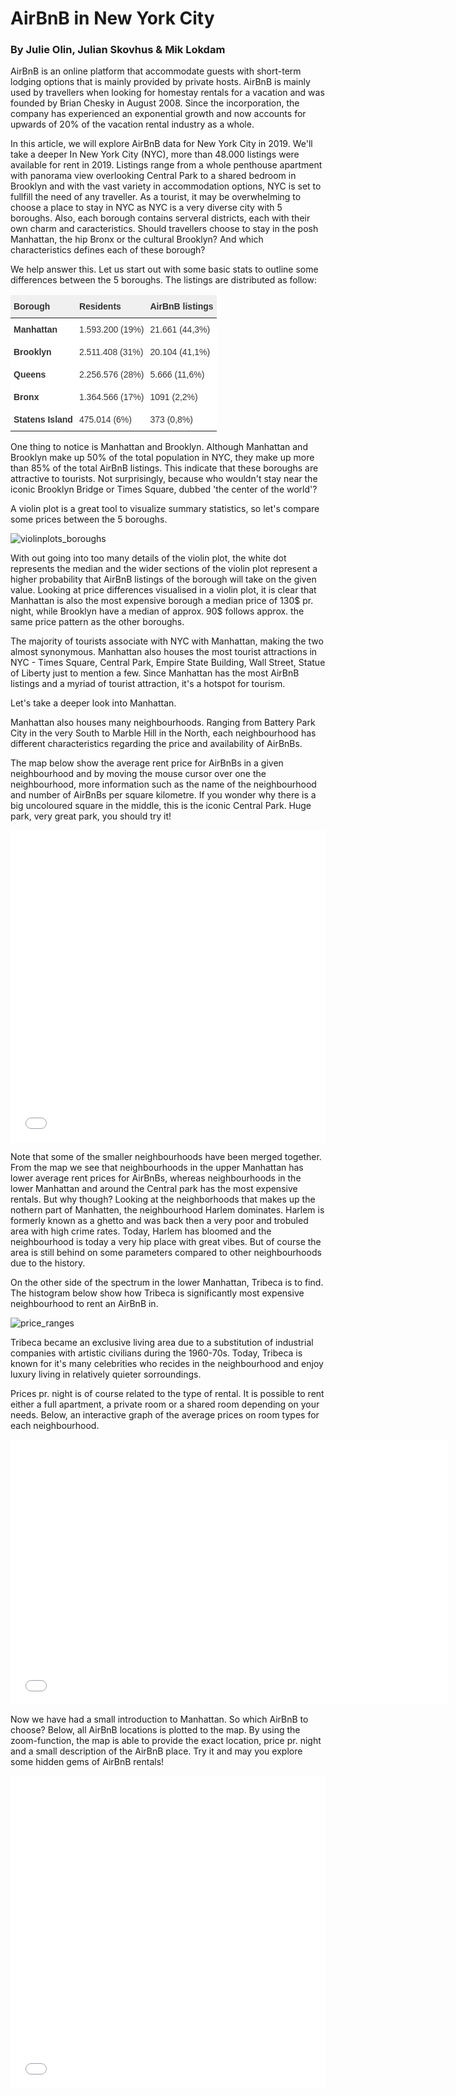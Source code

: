 # AirBnB in New York City

### By Julie Olin, Julian Skovhus & Mik Lokdam

AirBnB is an online platform that accommodate guests with short-term lodging options that is mainly provided by private hosts. AirBnB is mainly used by travellers when looking for homestay rentals for a vacation and was founded by Brian Chesky in August 2008. Since the incorporation, the company has experienced an exponential growth and now accounts for upwards of 20% of the vacation rental industry as a whole.

In this article, we will explore AirBnB data for New York City in 2019. We'll take a deeper 
In New York City (NYC), more than 48.000 listings were available for rent in 2019. Listings range from a whole penthouse apartment with panorama view overlooking Central Park to a shared bedroom in Brooklyn and with the vast variety in accommodation options, NYC is set to fullfill the need of any traveller. As a tourist, it may be overwhelming to choose a place to stay in NYC as NYC is a very diverse city with 5 boroughs. Also, each borough contains serveral districts, each with their own charm and caracteristics. Should travellers choose to stay in the posh Manhattan, the hip Bronx or the cultural Brooklyn? And which characteristics defines each of these borough?

We help answer this. Let us start out with some basic stats to outline some differences between the 5 boroughs. The listings are distributed as follow:

<style type="text/css">
.tg  {border:none;border-collapse:collapse;border-color:#ccc;border-spacing:0;}
.tg td{background-color:#fff;border-color:#ccc;border-style:solid;border-width:0px;color:#333;
  font-family:Inconsolata , sans-serif;font-size:14px;overflow:hidden;padding:10px 5px;word-break:normal;}
.tg th{background-color:#f0f0f0;border-color:#ccc;border-style:solid;border-width:0px;color:#333;
  font-family:Inconsolata , sans-serif;font-size:14px;font-weight:normal;overflow:hidden;padding:10px 5px;word-break:normal;}
.tg .tg-fymr{border-color:inherit;font-weight:bold;text-align:left;vertical-align:top}
.tg .tg-0pky{border-color:inherit;text-align:left;vertical-align:top}
</style>
<table class="tg">
<thead>
  <tr>
    <th class="tg-fymr">Borough</th>
    <th class="tg-fymr">Residents</th>
    <th class="tg-fymr">AirBnB listings</th>
  </tr>
</thead>
<tbody>
  <tr>
    <td class="tg-fymr">Manhattan</td>
    <td class="tg-0pky">1.593.200 (19%)</td>
    <td class="tg-0pky">21.661 (44,3%)</td>
  </tr>
  <tr>
    <td class="tg-fymr">Brooklyn</td>
    <td class="tg-0pky">2.511.408 (31%)</td>
    <td class="tg-0pky">20.104 (41,1%)</td>
  </tr>
  <tr>
    <td class="tg-fymr">Queens</td>
    <td class="tg-0pky">2.256.576 (28%)</td>
    <td class="tg-0pky">5.666 (11,6%)</td>
  </tr>
  <tr>
    <td class="tg-fymr">Bronx</td>
    <td class="tg-0pky">1.364.566 (17%)</td>
    <td class="tg-0pky">1091 (2,2%)</td>
  </tr>
  <tr>
    <td class="tg-fymr">Statens Island</td>
    <td class="tg-0pky">475.014 (6%)</td>
    <td class="tg-0pky">373 (0,8%)</td>
  </tr>
</tbody>
</table>

One thing to notice is Manhattan and Brooklyn. Although Manhattan and Brooklyn make up 50% of the total population in NYC, they make up more than 85% of the total AirBnB listings. This indicate that these boroughs are attractive to tourists. Not surprisingly, because who wouldn't stay near the iconic Brooklyn Bridge or Times Square, dubbed 'the center of the world'?

A violin plot is a great tool to visualize summary statistics, so let's compare some prices between the 5 boroughs.

![violinplots_boroughs](images/fig1.png)

With out going into too many details of the violin plot, the white dot represents the median and the wider sections of the violin plot represent a higher probability that AirBnB listings of the borough will take on the given value.
Looking at price differences visualised in a violin plot, it is clear that Manhattan is also the most expensive borough a median price of 130$ pr. night, while Brooklyn have a median of approx. 90$ follows approx. the same price pattern as the other boroughs. 

The majority of tourists associate with NYC with Manhattan, making the two almost synonymous. Manhattan also houses the most tourist attractions in NYC - Times Square, Central Park, Empire State Building, Wall Street, Statue of Liberty just to mention a few. Since Manhattan has the most AirBnB listings and a myriad of tourist attraction, it's a hotspot for tourism. 

Let's take a deeper look into Manhattan.

Manhattan also houses many neighbourhoods. Ranging from Battery Park City in the very South to Marble Hill in the North, each neighbourhood has different characteristics regarding the price and availability of AirBnBs. 

The map below show the average rent price for AirBnBs in a given neighbourhood and by moving the mouse cursor over one the neighbourhood, more information such as the name of the neighbourhood and number of AirBnBs per square kilometre. If you wonder why there is a big uncoloured square in the middle, this is the iconic Central Park. Huge park, very great park, you should try it! 

<iframe src="mymap.html"
    sandbox="allow-same-origin allow-scripts"
    width="100%"
    height="500"
    scrolling="no"
    seamless="seamless"
    frameborder="0">
</iframe>

Note that some of the smaller neighbourhoods have been merged together. From the map we see that neighbourhoods in the upper Manhattan has lower average rent prices for AirBnBs, whereas neighbourhoods in the lower Manhattan and around the Central park has the most expensive rentals. But why though? 
Looking at the neighborhoods that makes up the nothern part of Manhatten, the neighbourhood Harlem dominates. Harlem is formerly known as a ghetto and was back then a very poor and trobuled area with high crime rates. Today, Harlem has bloomed and the neighbourhood is today a very hip place with great vibes. But of course the area is still behind on some parameters compared to other neighbourhoods due to the history. 

On the other side of the spectrum in the lower Manhattan, Tribeca is to find. The histogram below show how Tribeca is significantly most expensive neighbourhood to rent an AirBnB in. 

![price_ranges](images/fig4.png)

Tribeca became an exclusive living area due to a substitution of industrial companies with artistic civilians during the 1960-70s. Today, Tribeca is known for it's many celebrities who recides in the neighbourhood and enjoy luxury living in relatively quieter sorroundings.

Prices pr. night is of course related to the type of rental. It is possible to rent either a full apartment, a private room or a shared room depending on your needs. Below, an interactive graph of the average prices on room types for each neighbourhood.

<iframe src="bokeh_plot.html"
    sandbox="allow-same-origin allow-scripts"
    width="700"
    height="425"
    scrolling="no"
    seamless="seamless"
    frameborder="0">
</iframe>

Now we have had a small introduction to Manhattan. So which AirBnB to choose? Below, all AirBnB locations is plotted to the map. By using the zoom-function, the map is able to provide the exact location, price pr. night and a small description of the AirBnB place. Try it and may you explore some hidden gems of AirBnB rentals!

<iframe src="mapcluster_final1.html"
    sandbox="allow-same-origin allow-scripts"
    width="100%"
    height="500"
    scrolling="no"
    seamless="seamless"
    frameborder="0">
</iframe>

